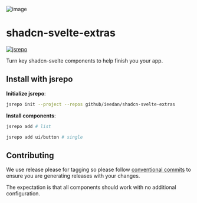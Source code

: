 ![image](https://github.com/user-attachments/assets/276803e5-8370-483d-acee-f8e1e6f3abd9)

# shadcn-svelte-extras

[![jsrepo](https://jsrepo.dev/badges/build/passing.svg)](https://jsrepo.dev)

Turn key shadcn-svelte components to help finish you your app.

## Install with jsrepo

**Initialize jsrepo**:

```bash
jsrepo init --project --repos github/ieedan/shadcn-svelte-extras
```

**Install components**:

```bash
jsrepo add # list

jsrepo add ui/button # single
```

## Contributing

We use release please for tagging so please follow [conventional commits](https://www.conventionalcommits.org/en/v1.0.0/) to ensure you are generating releases with your changes.

The expectation is that all components should work with no additional configuration.
